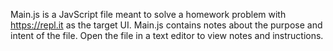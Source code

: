 Main.js is a JavScript file meant to solve a homework problem with https://repl.it as the target UI. Main.js contains notes about the purpose and intent of the file. Open the file in a text editor to view notes and instructions.
